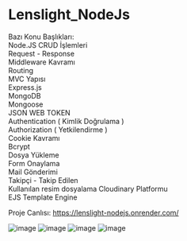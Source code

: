 # Lenslight_NodeJs

Bazı Konu Başlıkları:  
Node.JS CRUD İşlemleri  
Request - Response  
Middleware Kavramı  
Routing  
MVC Yapısı  
Express.js  
MongoDB  
Mongoose  
JSON WEB TOKEN  
Authentication ( Kimlik Doğrulama )  
Authorization ( Yetkilendirme )  
Cookie Kavramı  
Bcrypt  
Dosya Yükleme  
Form Onaylama  
Mail Gönderimi  
Takipçi - Takip Edilen  
Kullanılan resim dosyalama Cloudinary Platformu  
EJS Template Engine   

Proje Canlısı: https://lenslight-nodejs.onrender.com/  

![image](https://user-images.githubusercontent.com/109723263/226188724-30a23009-78b1-4c33-a563-b0e5e686822b.png)
![image](https://user-images.githubusercontent.com/109723263/226188781-d725251d-b686-42fc-95fb-f5494c7e6236.png)
![image](https://user-images.githubusercontent.com/109723263/226188867-0618bd8f-2245-4edf-9870-3fe21f6081a7.png)
![image](https://user-images.githubusercontent.com/109723263/226188904-222eef33-0896-4f50-b7c0-a22955e93d5d.png)

